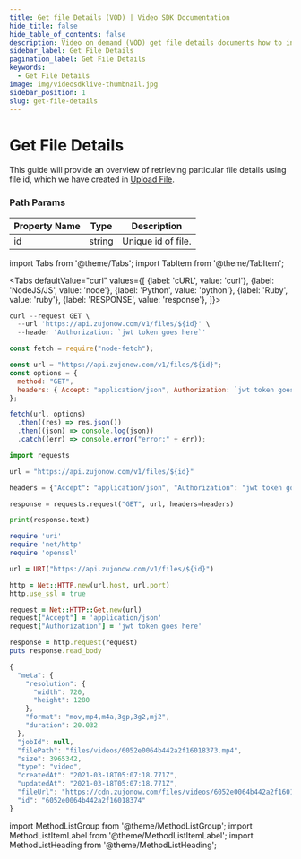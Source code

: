 ```yaml
---
title: Get file Details (VOD) | Video SDK Documentation
hide_title: false
hide_table_of_contents: false
description: Video on demand (VOD) get file details documents how to interact with the video encoding API It's our go-to reference whether you're just getting started.
sidebar_label: Get File Details
pagination_label: Get File Details
keywords:
  - Get File Details
image: img/videosdklive-thumbnail.jpg
sidebar_position: 1
slug: get-file-details
---
```


# Get File Details

This guide will provide an overview of retrieving particular file details using file id, which we have created in [Upload File](/docs/guide/video-on-demand/features/upload-file).

### Path Params

| Property Name | Type   | Description        |
| ------------- | ------ | ------------------ |
| id            | string | Unique id of file. |

import Tabs from '@theme/Tabs';
import TabItem from '@theme/TabItem';

<Tabs
defaultValue="curl"
values={[
{label: 'cURL', value: 'curl'},
{label: 'NodeJS/JS', value: 'node'},
{label: 'Python', value: 'python'},
{label: 'Ruby', value: 'ruby'},
{label: 'RESPONSE', value: 'response'},
]}>
<TabItem value="curl">

```js
curl --request GET \
  --url 'https://api.zujonow.com/v1/files/${id}' \
  --header 'Authorization: `jwt token goes here`'
```

</TabItem>
<TabItem value="node">

```js
const fetch = require("node-fetch");

const url = "https://api.zujonow.com/v1/files/${id}";
const options = {
  method: "GET",
  headers: { Accept: "application/json", Authorization: `jwt token goes here` },
};

fetch(url, options)
  .then((res) => res.json())
  .then((json) => console.log(json))
  .catch((err) => console.error("error:" + err));
```

</TabItem>
<TabItem value="python">

```python
import requests

url = "https://api.zujonow.com/v1/files/${id}"

headers = {"Accept": "application/json", "Authorization": "jwt token goes here"}

response = requests.request("GET", url, headers=headers)

print(response.text)
```

</TabItem>
<TabItem value="ruby">

```ruby
require 'uri'
require 'net/http'
require 'openssl'

url = URI("https://api.zujonow.com/v1/files/${id}")

http = Net::HTTP.new(url.host, url.port)
http.use_ssl = true

request = Net::HTTP::Get.new(url)
request["Accept"] = 'application/json'
request["Authorization"] = 'jwt token goes here'

response = http.request(request)
puts response.read_body
```

</TabItem>
<TabItem value="response">

```js
{
  "meta": {
    "resolution": {
      "width": 720,
      "height": 1280
    },
    "format": "mov,mp4,m4a,3gp,3g2,mj2",
    "duration": 20.032
  },
  "jobId": null,
  "filePath": "files/videos/6052e0064b442a2f16018373.mp4",
  "size": 3965342,
  "type": "video",
  "createdAt": "2021-03-18T05:07:18.771Z",
  "updatedAt": "2021-03-18T05:07:18.771Z",
  "fileUrl": "https://cdn.zujonow.com/files/videos/6052e0064b442a2f16018373.mp4",
  "id": "6052e0064b442a2f16018374"
}
```

</TabItem>
</Tabs>

import MethodListGroup from '@theme/MethodListGroup';
import MethodListItemLabel from '@theme/MethodListItemLabel';
import MethodListHeading from '@theme/MethodListHeading';

<MethodListGroup>
  <MethodListItemLabel  description="Response Body" >
    <MethodListGroup>
      <MethodListHeading heading="parameters" />
      <MethodListItemLabel name="id"  type={"string"}  description="Unique identifier of file." />
      <MethodListItemLabel name="type"  type={"string"}  description="type of file uploaded video or image." />
      <MethodListItemLabel name="size"  type={"number"}  description="size of uploaded file(in bytes)." />
      <MethodListItemLabel name="meta"  type={"object"}  description="information about uploaded file such as resolution, format, etc." />
        <MethodListItemLabel name="fileUrl"  type={"string"}  description="The url where the video is stored." />
        <MethodListItemLabel name="user" type={"object"} description="user info such as email, name and id of the user."/>
    </MethodListGroup>
  </MethodListItemLabel>
</MethodListGroup>

